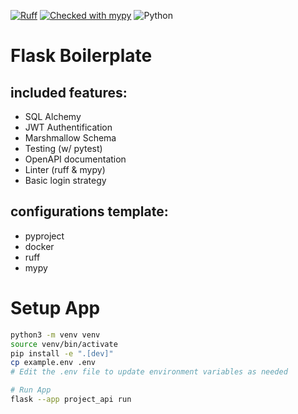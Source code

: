 [![Ruff](https://img.shields.io/endpoint?url=https://raw.githubusercontent.com/astral-sh/ruff/main/assets/badge/v2.json)](https://github.com/astral-sh/ruff)
[![Checked with mypy](https://www.mypy-lang.org/static/mypy_badge.svg)](https://mypy-lang.org/)
![Python](https://img.shields.io/badge/Python-3.11%20%7C%203.12%20%7C%203.13-blue?logo=python&logoColor=white)

# Flask Boilerplate

## included features:
- SQL Alchemy
- JWT Authentification
- Marshmallow Schema
- Testing (w/ pytest)
- OpenAPI documentation
- Linter (ruff & mypy)
- Basic login strategy

## configurations template:
- pyproject
- docker
- ruff
- mypy


# Setup App

```bash
python3 -m venv venv
source venv/bin/activate
pip install -e ".[dev]"
cp example.env .env
# Edit the .env file to update environment variables as needed

# Run App
flask --app project_api run
```

